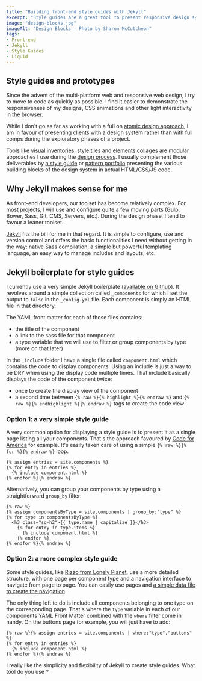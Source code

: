 ```yaml
---
title: "Building front-end style guides with Jekyll"
excerpt: "Style guides are a great tool to present responsive design systems. More often than not, I use Jekyll to produce HTML/CSS/JS prototypes these days. Here is my current approach to quickly create style guides for clients with Jekyll."
image: "design-blocks.jpg"
imageAlt: "Design Blocks - Photo by Sharon McCutcheon"
tags:
- Front-end
- Jekyll
- Style Guides
- Liquid
---
```


## Style guides and prototypes

Since the advent of the multi-platform web and responsive web design, I try to move to code as quickly as possible. I find it easier to demonstrate the responsiveness of my designs, CSS animations and other light interactivity in the browser.

While I don't go as far as working with a full on [atomic design approach](http://bradfrost.com/blog/post/atomic-web-design/), I am in favour of presenting clients with a design system rather than with full comps during the exploratory phases of a project.

Tools like [visual inventories](http://danielmall.com/articles/visual-inventory/), [style tiles](http://styletil.es/) and [elements collages](http://danielmall.com/articles/rif-element-collages/) are modular approaches I use during the [design process](http://vimeo.com/45915667). I usually complement those deliverables by [a style guide](http://styleguides.io/) or [pattern portfolio](http://clearleft.com/thinks/onpatternportfolios/) presenting the various building blocks of the design system in actual HTML/CSS/JS code.

## Why Jekyll makes sense for me

As front-end developers, our toolset has become relatively complex. For most projects, I will use and configure quite a few moving parts (Gulp, Bower, Sass, Git, CMS, Servers, etc.). During the design phase, I tend to favour a leaner toolset.

[Jekyll](http://jekyllrb.com/) fits the bill for me in that regard. It is simple to configure, use and version control and offers the basic functionalities I need without getting in the way: native Sass compilation, a simple but powerful templating language, an easy way to manage includes and layouts, etc.

## Jekyll boilerplate for style guides

I currently use a very simple Jekyll boilerplate ([available on Github](https://github.com/jeromecoupe/jekyllstyleguide)). It revolves around a simple collection called `_components` for which I set the output to `false` in the `_config.yml` file. Each component is simply an HTML file in that directory.

The YAML front matter for each of those files contains:

- the title of the component
- a link to the sass file for that component
- a type variable that we will use to filter or group components by type (more on that later)

In the `_include` folder I have a single file called `component.html` which contains the code to display components. Using an include is just a way to be DRY when using the display code multiple times. That include basically displays the code of the component twice:

- once to create the display view of the component
- a second time between `{% raw %}{% highlight %}{% endraw %}` and `{% raw %}{% endhighlight %}{% endraw %}` tags to create the code view

### Option 1: a very simple style guide

A very common option for displaying a style guide is to present it as a single page listing all your components. That's the approach favoured by [Code for America](http://codeforamerica.clearleft.com/) for example. It's easily taken care of using a simple `{% raw %}{% for %}{% endraw %}` loop.

```liquid{% raw %}
{% assign entries = site.components %}
{% for entry in entries %}
  {% include component.html %}
{% endfor %}{% endraw %}
```

Alternatively, you can group your components by type using a straightforward `group_by` filter:

```liquid
{% raw %}
{% assign componentsByType = site.components | group_by:"type" %}
{% for type in componentsByType %}
  <h3 class="sg-h2">{{ type.name | capitalize }}</h3>
    {% for entry in type.items %}
      {% include component.html %}
    {% endfor %}
{% endfor %}{% endraw %}
```

### Option 2: a more complex style guide

Some style guides, like [Rizzo from Lonely Planet](http://rizzo.lonelyplanet.com/styleguide/design-elements/colours), use a more detailed structure, with one page per component type and a navigation interface to navigate from page to page. You can easily use pages and [a simple data file to create the navigation](http://www.tournemille.com/blog/How-to-create-data-driven-navigation-in-Jekyll/).

The only thing left to do is include all components belonging to one type on the corresponding page. That's where the `type` variable in each of our components YAML Front Matter combined with the `where` filter come in handy. On the buttons page for example, you will just have to add:

```liquid
{% raw %}{% assign entries = site.components | where:"type","buttons" %}
{% for entry in entries %}
  {% include component.html %}
{% endfor %}{% endraw %}
```

I really like the simplicity and flexibility of Jekyll to create style guides. What tool do you use ?
